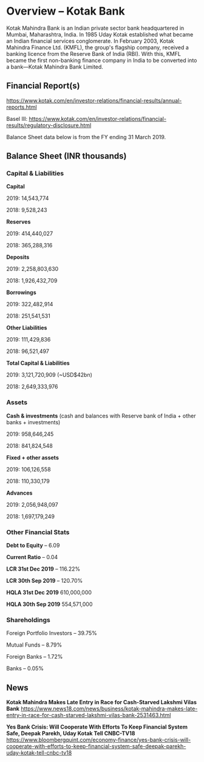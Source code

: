# Overview – Kotak Bank

Kotak Mahindra Bank is an Indian private sector bank headquartered in Mumbai, Maharashtra, India. In 1985 Uday Kotak established what became an Indian financial services conglomerate. In February 2003, Kotak Mahindra Finance Ltd. (KMFL), the group's flagship company, received a banking licence from the Reserve Bank of India (RBI). With this, KMFL became the first non-banking finance company in India to be converted into a bank—Kotak Mahindra Bank Limited.


## Financial Report(s)

https://www.kotak.com/en/investor-relations/financial-results/annual-reports.html

Basel III: https://www.kotak.com/en/investor-relations/financial-results/regulatory-disclosure.html

Balance Sheet data below is from the FY ending 31 March 2019. 
 
## Balance Sheet (INR thousands)

### Capital & Liabilities

**Capital**

2019: 14,543,774

2018: 9,528,243

**Reserves**

2019: 414,440,027

2018: 365,288,316

**Deposits**

2019: 2,258,803,630

2018: 1,926,432,709

**Borrowings**

2019: 322,482,914

2018: 251,541,531

**Other Liabilities**

2019: 111,429,836

2018: 96,521,497

**Total Capital & Liabilities**

2019: 3,121,720,909 (~USD$42bn)

2018: 2,649,333,976

### Assets

**Cash & investments** (cash and balances with Reserve bank of India + other banks + investments)

2019: 958,646,245

2018: 841,824,548

**Fixed + other assets**

2019: 106,126,558

2018: 110,330,179

**Advances**

2019: 2,056,948,097 

2018: 1,697,179,249

### Other Financial Stats
**Debt to Equity** – 6.09

**Current Ratio** – 0.04

**LCR 31st Dec 2019** – 116.22%

**LCR 30th Sep 2019** – 120.70%

**HQLA 31st Dec 2019** 610,000,000

**HQLA 30th Sep 2019** 554,571,000

### Shareholdings

Foreign Portfolio Investors – 39.75%

Mutual Funds – 8.79%

Foreign Banks – 1.72%

Banks – 0.05%

## News

**Kotak Mahindra Makes Late Entry in Race for Cash-Starved Lakshmi Vilas Bank**
https://www.news18.com/news/business/kotak-mahindra-makes-late-entry-in-race-for-cash-starved-lakshmi-vilas-bank-2531463.html

**Yes Bank Crisis: Will Cooperate With Efforts To Keep Financial System Safe, Deepak Parekh, Uday Kotak Tell CNBC-TV18**
https://www.bloombergquint.com/economy-finance/yes-bank-crisis-will-cooperate-with-efforts-to-keep-financial-system-safe-deepak-parekh-uday-kotak-tell-cnbc-tv18
